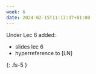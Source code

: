 ```yaml
---
week: 6
date: 2024-02-15T11:17:37+01:00
---
```


Under Lec 6 added:

- slides lec 6
- hyperreference to [LN] 



{: .fs-5 }
